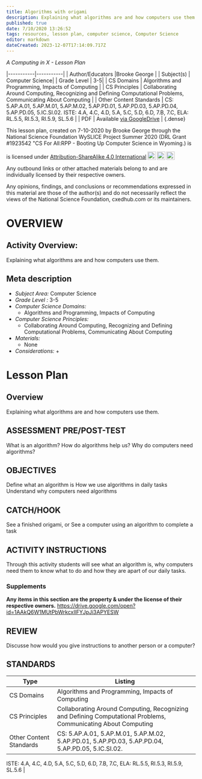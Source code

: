 ```yaml
---
title: Algorithms with origami
description: Explaining what algorithms are and how computers use them.
published: true
date: 7/10/2020 13:26:52
tags: resources, lesson plan, computer science, Computer Science 
editor: markdown
dateCreated: 2023-12-07T17:14:09.717Z
---
```

*A Computing in X - Lesson Plan*

|-----------|-----------|
| Author/Educators |Brooke George |
| Subject(s) | Computer Science|
| Grade Level | 3-5|
| CS Domains | Algorithms and Programming, Impacts of Computing |
| CS Principles | Collaborating Around Computing, Recognizing and Defining Computational Problems, Communicating About Computing |
| Other Content Standards | CS: 5.AP.A.01, 5.AP.M.01, 5.AP.M.02, 5.AP.PD.01, 5.AP.PD.03, 5.AP.PD.04, 5.AP.PD.05, 5.IC.SI.02.
ISTE: 4.A, 4.C, 4.D, 5.A, 5.C, 5.D, 6.D, 7.B, 7.C, 
ELA: RL.5.5, RI.5.3, RI.5.9, SL.5.6 | 
| PDF | Available [via GoogleDrive](https://drive.google.com/open?id=1YDEw16DTRQ0G5VjeCmUk5wN9kVSYH76_) |
{.dense}






This lesson plan, created on 7-10-2020 by Brooke George through the National Science Foundation WySLICE Project Summer 2020 (DRL Grant #1923542 "CS For All:RPP - Booting Up Computer Science in Wyoming.) is  <p xmlns:cc="http://creativecommons.org/ns#" >  is licensed under <a href="http://creativecommons.org/licenses/by-sa/4.0/?ref=chooser-v1" target="_blank" rel="license noopener noreferrer" style="display:inline-block;">Attribution-ShareAlike 4.0 International<img style="height:22px!important;margin-left:3px;vertical-align:text-bottom;" src="https://mirrors.creativecommons.org/presskit/icons/cc.svg?ref=chooser-v1"><img style="height:22px!important;margin-left:3px;vertical-align:text-bottom;" src="https://mirrors.creativecommons.org/presskit/icons/by.svg?ref=chooser-v1"><img style="height:22px!important;margin-left:3px;vertical-align:text-bottom;" src="https://mirrors.creativecommons.org/presskit/icons/sa.svg?ref=chooser-v1"></a></p>


Any outbound links or other attached materials belong to and are individually licensed by their respective owners. 


Any opinions, findings, and conclusions or recommendations expressed in this material are those of the author(s) and do not necessarily reflect the views of the National Science Foundation, cxedhub.com or its maintainers.


# OVERVIEW
## Activity Overview:  
Explaining what algorithms are and how computers use them.
## Meta description
+ *Subject Area:* Computer Science 
+ *Grade Level :* 3-5 
+ *Computer Science Domains:*
   + Algorithms and Programming, Impacts of Computing
+ *Computer Science Principles:*
   + Collaborating Around Computing, Recognizing and Defining Computational Problems, Communicating About Computing
+ *Materials:* 
   + None
+ *Considerations:*
   + 


# Lesson Plan
## Overview
Explaining what algorithms are and how computers use them.
## ASSESSMENT PRE/POST-TEST
What is an algorithm?
How do algorithms help us?
Why do computers need algorithms?
## OBJECTIVES
Define what an algorithm is
How we use algorithms in daily tasks
Understand why computers need algorithms


## CATCH/HOOK
See a finished origami, or See a computer using an algorithm to complete a task


## ACTIVITY INSTRUCTIONS
Through this activity students will see what an algorithm is, why computers need them to know what to do and how they are apart of our daily tasks.


### Supplements
**Any items in this section are the property & under the license of their respective owners.**
https://drive.google.com/open?id=1AAkQ6W1MUtPbWrkcxIlFYJpJi3APYESW




## REVIEW
Discusse how would you give instructions to another person or a computer?
## STANDARDS        
| Type | Listing | 
|-----------|-----------|
| CS Domains  | Algorithms and Programming, Impacts of Computing|
| CS Principles   | Collaborating Around Computing, Recognizing and Defining Computational Problems, Communicating About Computing|
| Other Content Standards | CS: 5.AP.A.01, 5.AP.M.01, 5.AP.M.02, 5.AP.PD.01, 5.AP.PD.03, 5.AP.PD.04, 5.AP.PD.05, 5.IC.SI.02.
ISTE: 4.A, 4.C, 4.D, 5.A, 5.C, 5.D, 6.D, 7.B, 7.C, 
ELA: RL.5.5, RI.5.3, RI.5.9, SL.5.6  |